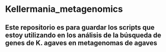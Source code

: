 # Kellermania_metagenomics
## Este repositorio es para guardar los scripts que estoy utilizando en los análisis de la búsqueda de genes de K. agaves en metagenomas de agaves
